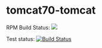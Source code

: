 # tomcat70-tomcat 

RPM Build Status: <a href="https://copr.fedorainfracloud.org/coprs/filirom1/scl-tomcat70/package/tomcat/"><img src="https://copr.fedorainfracloud.org/coprs/filirom1/scl-tomcat70/package/tomcat/status_image/last_build.png" /></a>

Test status: [![Build Status](https://travis-ci.org/scl-tomcat/tomcat70.svg?branch=master)](https://travis-ci.org/scl-tomcat/tomcat70)

